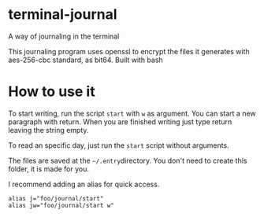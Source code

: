 # terminal-journal
A way of journaling in the terminal

This journaling program uses openssl to encrypt the files it generates with aes-256-cbc standard, as bit64.
Built with bash

# How to use it

To start writing, run the script `start` with `w` as argument.
You can start a new paragraph with return.
When you are finished writing just type return leaving the string empty.

To read an specific day, just run the `start` script without arguments.

The files are saved at the `~/.entry`directory.
You don't need to create this folder, it is made for you.

I recommend adding an alias for quick access.
```
alias j="foo/journal/start"
alias jw="foo/journal/start w"
```
